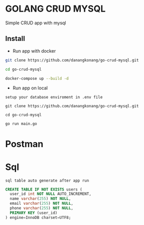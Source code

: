 # GOLANG CRUD MYSQL

Simple CRUD app with mysql

## Install


- Run app with docker
```bash
git clone https://github.com/danangkonang/go-crud-mysql.git

cd go-crud-mysql

docker-compose up --build -d
```

- Run app on local

`setup your database enviroment in .env file`
```
git clone https://github.com/danangkonang/go-crud-mysql.git

cd go-crud-mysql

go run main.go

```

# Postman

# Sql

`sql table auto generate after app run`

```sql
CREATE TABLE IF NOT EXISTS users (
  user_id int NOT NULL AUTO_INCREMENT,
  name varchar(255) NOT NULL,
  email varchar(255) NOT NULL,
  phone varchar(255) NOT NULL,
  PRIMARY KEY (user_id)
) engine=InnoDB charset=UTF8;
```